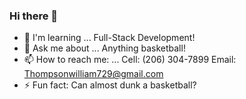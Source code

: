 ### Hi there 👋

- 🌱 I'm learning ...
Full-Stack Development!
- 💬 Ask me about ...
Anything basketball!
- 📫 How to reach me: ...
Cell: (206) 304-7899
Email: Thompsonwilliam729@gmail.com
- ⚡ Fun fact: 
Can almost dunk a basketball?
                                                                     

